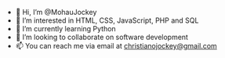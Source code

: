 - 👋 Hi, I’m @MohauJockey
- 👀 I’m interested in HTML, CSS, JavaScript, PHP and SQL
- 🌱 I’m currently learning Python
- 💞️ I’m looking to collaborate on software development
- 📫 You can reach me via email at christianojockey@gmail.com

<!---
MohauJockey/MohauJockey is a ✨ special ✨ repository because its `README.md` (this file) appears on your GitHub profile.
You can click the Preview link to take a look at your changes.
--->
